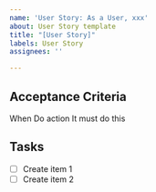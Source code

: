 ```yaml
---
name: 'User Story: As a User, xxx'
about: User Story template
title: "[User Story]"
labels: User Story
assignees: ''

---
```


## Acceptance Criteria

When Do action It must do this

## Tasks

- [ ] Create item 1
- [ ] Create item 2
